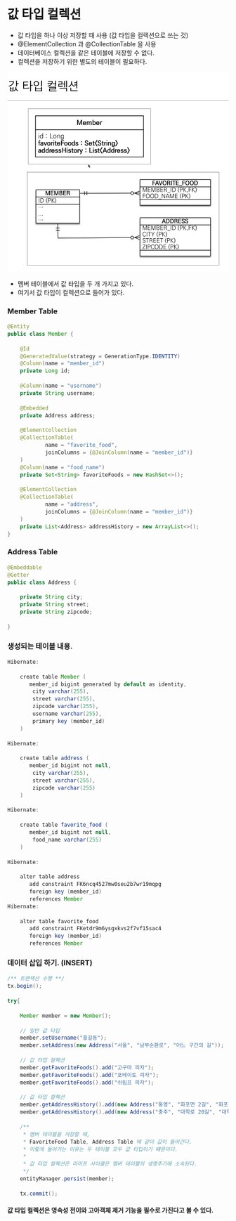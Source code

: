 # 값 타입 컬렉션
- 값 타입을 하나 이상 저장할 때 사용 (값 타입을 컬렉션으로 쓰는 것)
- @ElementCollection 과 @CollectionTable 을 사용
- 데이터베이스 컬렉션을 같은 테이블에 저장할 수 없다.
- 컬렉션을 저장하기 위한 별도의 테이블이 필요하다.

![](https://github.com/pasudo123/SoftwareZeroToALL/blob/master/Image/value-type-collection.png)
- 멤버 테이블에서 값 타입을 두 개 가지고 있다.
- 여기서 값 타입이 컬렉션으로 들어가 있다.

### Member Table
```java
@Entity
public class Member {

    @Id
    @GeneratedValue(strategy = GenerationType.IDENTITY)
    @Column(name = "member_id")
    private Long id;

    @Column(name = "username")
    private String username;

    @Embedded
    private Address address;

    @ElementCollection
    @CollectionTable(
            name = "favorite_food",
            joinColumns = {@JoinColumn(name = "member_id")}
    )
    @Column(name = "food_name")
    private Set<String> favoriteFoods = new HashSet<>();

    @ElementCollection
    @CollectionTable(
            name = "address",
            joinColumns = {@JoinColumn(name = "member_id")}
    )
    private List<Address> addressHistory = new ArrayList<>();
}
```

### Address Table
```java
@Embeddable
@Getter
public class Address {

    private String city;
    private String street;
    private String zipcode;

}
```

### 생성되는 테이블 내용.
```java
Hibernate: 
    
    create table Member (
       member_id bigint generated by default as identity,
        city varchar(255),
        street varchar(255),
        zipcode varchar(255),
        username varchar(255),
        primary key (member_id)
    )
    
Hibernate: 
    
    create table address (
       member_id bigint not null,
        city varchar(255),
        street varchar(255),
        zipcode varchar(255)
    )
       
Hibernate: 
    
    create table favorite_food (
       member_id bigint not null,
        food_name varchar(255)
    )
    
Hibernate: 
    
    alter table address 
       add constraint FK6ncq4527mw0seu2b7wr19mqpg 
       foreign key (member_id) 
       references Member
Hibernate: 
    
    alter table favorite_food 
       add constraint FKetdr9m6ysgxkvs2f7vf15sac4 
       foreign key (member_id) 
       references Member
```

### 데이터 삽입 하기. (INSERT)
```java
/** 트랜잭션 수행 **/
tx.begin();

try{

    Member member = new Member();

    // 일반 값 타입
    member.setUsername("홍길동");
    member.setAddress(new Address("서울", "남부순환로", "어느 구간의 길"));

    // 값 타입 컬렉션
    member.getFavoriteFoods().add("고구마 피자");
    member.getFavoriteFoods().add("포테이토 피자");
    member.getFavoriteFoods().add("쉬림프 피자");

    // 값 타입 컬렉션
    member.getAddressHistory().add(new Address("통영", "화포면 2길", "화포면 어느 길"));
    member.getAddressHistory().add(new Address("충주", "대학로 20길", "대학가 어느 길"));

    /**
     * 멤버 테이블을 저장할 때,
     * FavoriteFood Table, Address Table 에 같이 값이 들어간다.
     * 이렇게 들어가는 이유는 두 테이블 모두 값 타입이기 떄문이다.
     *
     * 값 타입 컬렉션은 라이프 사이클은 멤버 테이블의 생명주기에 소속된다.
     */
    entityManager.persist(member);

    tx.commit();
```
#### 값 타입 컬렉션은 영속성 전이와 고아객체 제거 기능을 필수로 가진다고 볼 수 있다.
